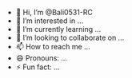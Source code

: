 - 👋 Hi, I’m @Bali0531-RC
- 👀 I’m interested in ...
- 🌱 I’m currently learning ...
- 💞️ I’m looking to collaborate on ...
- 📫 How to reach me ...
- 😄 Pronouns: ...
- ⚡ Fun fact: ...

<!---
Bali0531-RC/Bali0531-RC is a ✨ special ✨ repository because its `README.md` (this file) appears on your GitHub profile.
You can click the Preview link to take a look at your changes.
--->
